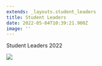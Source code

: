 ```yaml
---
extends: _layouts.student_leaders
title: Student Leaders
date: 2022-05-04T10:39:21.900Z
image: ''
---
```

Student Leaders 2022

![](https://res.cloudinary.com/ruapehu-college/image/upload/v1651632726/Leaders_eaed0e.jpg)
